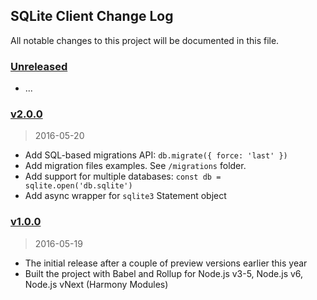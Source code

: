## SQLite Client Change Log

All notable changes to this project will be documented in this file.

### [Unreleased][unreleased]

- ...

### [v2.0.0]
> 2016-05-20

- Add SQL-based migrations API: `db.migrate({ force: 'last' })`
- Add migration files examples. See `/migrations` folder.
- Add support for multiple databases: `const db = sqlite.open('db.sqlite')`
- Add async wrapper for `sqlite3` Statement object

### [v1.0.0]
> 2016-05-19

- The initial release after a couple of preview versions earlier this year
- Built the project with Babel and Rollup for Node.js v3-5, Node.js v6, Node.js vNext
  (Harmony Modules)

[unreleased]: https://github.com/kriasoft/node-sqlite/compare/v2.0.0...HEAD
[v2.0.0]: https://github.com/kriasoft/node-sqlite/compare/v1.0.0...v2.0.0
[v1.0.0]: https://github.com/kriasoft/node-sqlite/compare/45c1f7904abca55510b45415fe75dccbfc3109a1...v1.0.0
